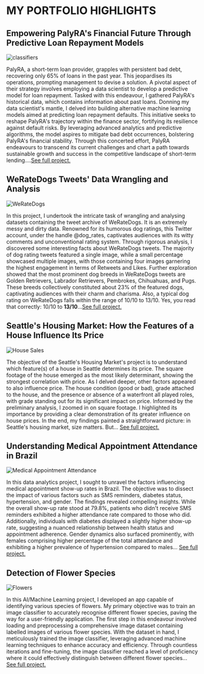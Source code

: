 # MY PORTFOLIO HIGHLIGHTS

## Empowering PalyRA's Financial Future Through Predictive Loan Repayment Models 
![classifiers](https://www.unite.ai/wp-content/uploads/2023/04/ai-loans.png)

PalyRA, a short-term loan provider, grapples with persistent bad debt, recovering only 65% of loans in the past year. This jeopardises its operations, prompting management to devise a solution. A pivotal aspect of their strategy involves employing a data scientist to develop a predictive model for loan repayment. Tasked with this endeavour, I  gathered PalyRA's historical data, which contains information about past loans. Donning my data scientist's mantle, I delved into building alternative machine learning models aimed at predicting loan repayment defaults. This initiative seeks to reshape PalyRA's trajectory within the finance sector, fortifying its resilience against default risks.  By leveraging advanced analytics and predictive algorithms, the model aspires to mitigate bad debt occurrences, bolstering PalyRA's financial stability. Through this concerted effort, PalyRA endeavours to transcend its current challenges and chart a path towards sustainable growth and success in the competitive landscape of short-term lending....[See full project.](https://github.com/abdulwasiuabdulraheem/The-Best-Classifier/blob/main/The_Best_Classifier.ipynb) 

## WeRateDogs Tweets' Data Wrangling and Analysis
![WeRateDogs](https://i.pinimg.com/736x/f8/14/91/f814913ff92624b0f1167ec41e0d1891.jpg)

In this project, I undertook the intricate task of wrangling and analysing datasets containing the tweet archive of WeRateDogs. It is an extremely messy and dirty data. Renowned for its humorous dog ratings, this Twitter account, under the handle @dog_rates, captivates audiences with its witty comments and unconventional rating system. Through rigorous analysis, I discovered some interesting facts about WeRateDogs tweets. The majority of dog rating tweets featured a single image, while a small percentage showcased multiple images, with those containing four images garnering the highest engagement in terms of Retweets and Likes. Further exploration showed that the most prominent dog breeds in WeRateDogs tweets are Golden Retrievers, Labrador Retrievers, Pembrokes, Chihuahuas, and Pugs. These breeds collectively constituted about 23% of the featured dogs, captivating audiences with their charm and charisma. Also, a typical dog rating on WeRateDogs falls within the range of 10/10 to 13/10. Yes, you read that correctly: 10/10 to <b>13/10</b>...[See full project.](https://github.com/abdulwasiuabdulraheem/twitter-archive-data-wrangling-udacity/blob/main/wrangle_act.ipynb)  

## Seattle's Housing Market: How the Features of a House Influence Its Price
![House Sales](https://cdn.gobankingrates.com/wp-content/uploads/2017/12/9b-home-sold-iStock-154050490.jpg?webp=1&w=675&quality=75)

The objective of the Seattle's Housing Market's project is to understand which feature(s) of a house in Seattle determines its price. The square footage of the house emerged as the most likely determinant, showing the strongest correlation with price. As I delved deeper, other factors appeared to also influence price. The house condition (good or bad), grade attached to the house, and the presence or absence of a waterfront all played roles, with grade standing out for its significant impact on price. Informed by the preliminary analysis, I zoomed in on square footage. I highlighted its importance by providing a clear demonstration of its greater influence on house prices.
In the end, my findings painted a straightforward picture: in Seattle's housing market, size matters. But... [See full project.](https://github.com/abdulwasiuabdulraheem/House-Sales-Data-Exploration/blob/main/Part_I_exploration.ipynb)

## Understanding Medical Appointment Attendance in Brazil
![Medical Appointment Attendance](https://rioonwatch.org/wp-content/uploads/2013/07/filaemhospital.jpg) 

In this data analytics project, I sought to unravel the factors influencing medical appointment show-up rates in Brazil. The objective was to dissect the impact of various factors such as SMS reminders, diabetes status, hypertension, and gender. The findings revealed compelling insights. While the overall show-up rate stood at 79.8%, patients who didn't receive SMS reminders exhibited a higher attendance rate compared to those who did. Additionally, individuals with diabetes displayed a slightly higher show-up rate, suggesting a nuanced relationship between health status and appointment adherence. Gender dynamics also surfaced prominently, with females comprising higher percentage of the total attendance and exhibiting a higher prevalence of hypertension compared to males... [See full project.](https://github.com/abdulwasiuabdulraheem/Investigation-of-Medical-Appointment-Dataset/blob/main/Investigate_a_Dataset.ipynb)


## Detection of Flower Species
![Flowers](https://miro.medium.com/v2/resize:fit:640/format:webp/0*rhP_m_pskOF_MUad)

In this AI/Machine Learning project, I developed an app capable of identifying various species of flowers. My primary objective was to train an image classifier to accurately recognise different flower species, paving the way for a user-friendly application. The first step in this endeavour involved loading and preprocessing a comprehensive image dataset containing labelled images of various flower species. With the dataset in hand, I meticulously trained the image classifier, leveraging advanced machine learning techniques to enhance accuracy and efficiency. Through countless iterations and fine-tuning, the image classifier reached a level of proficiency where it could effectively distinguish between different flower species... [See full project.](https://github.com/abdulwasiuabdulraheem/AI_programming_with_python/blob/main/Image%20Classifier%20Project.ipynb)




